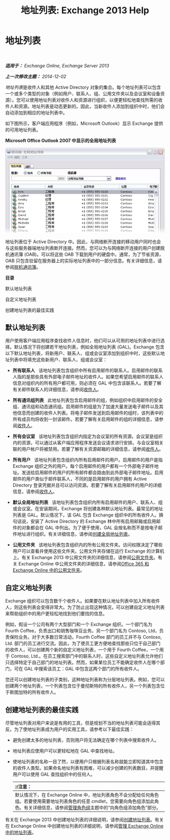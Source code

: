 ﻿---
title: '地址列表: Exchange 2013 Help'
TOCTitle: 地址列表
ms:assetid: 8ee2672a-3a45-4897-8cc0-fa23c374dbf9
ms:mtpsurl: https://technet.microsoft.com/zh-cn/library/Bb232119(v=EXCHG.150)
ms:contentKeyID: 50491157
ms.date: 01/11/2018
mtps_version: v=EXCHG.150
ms.translationtype: HT
---

# 地址列表

 

_**适用于：** Exchange Online, Exchange Server 2013_

_**上一次修改主题：** 2014-12-02_

*地址列表*是收件人和其他 Active Directory 对象的集合。每个地址列表可以包含一个或多个类型的对象（例如用户、联系人、组、公用文件夹以及会议室和设备资源）。您可以使用地址列表对收件人和资源进行组织，以便更轻松地查找所需的收件人和资源。地址列表是动态更新的。因此，当新收件人添加到组织中时，他们会自动添加到相应的地址列表中。

如下图所示，客户端应用程序（例如，Microsoft Outlook）显示 Exchange 提供的可用地址列表。

**Microsoft Office Outlook 2007 中显示的全局地址列表**

![Outlook 2007 中显示的地址列表](images/Bb232119.54d7729c-2e28-4863-8944-b0c37dabbbb3(EXCHG.150).gif "Outlook 2007 中显示的地址列表")

地址列表位于 Active Directory 中。因此，与网络断开连接的移动用户同时也会与这些服务器端地址列表断开连接。然而，您可以为与网络断开连接的用户创建脱机通讯簿 (OAB)。可以将这些 OAB 下载到用户的硬盘中。通常，为了节省资源，OAB 只包含驻留在服务器上的实际地址列表中的一部分信息。有关详细信息，请参阅[脱机通讯簿](offline-address-books-exchange-2013-help.md)。

**目录**

默认地址列表

自定义地址列表

创建地址列表的最佳实践

## 默认地址列表

用户使用客户端应用程序查找收件人信息时，他们可以从可用的地址列表中进行选择。默认情况下将创建若干地址列表，例如全局地址列表 (GAL)。Exchange 包含以下默认地址列表，将新用户、联系人、组或会议室添加到组织中时，这些默认地址列表中将填充这些新用户、联系人、组或会议室：

  - **所有联系人**   该地址列表包含组织中所有启用邮件的联系人。启用邮件的联系人指的是那些具有外部电子邮件地址的收件人。如果您希望启用邮件的联系人信息对组织内的所有用户都可用，则必须在 GAL 中包含该联系人。若要了解有关邮件联系人的详细信息，请参阅[收件人](recipients-exchange-2013-help.md)。

  - **所有通讯组列表**   此地址列表包含启用邮件的组，例如组织中启用邮件的安全组、通讯组和动态通讯组。启用邮件的组是为了加速大量发送电子邮件以及其他信息而创建的收件人列表。将电子邮件发送到启用邮件的组时，该列表中的所有成员均将收到一封该邮件。若要了解有关启用邮件的组的详细信息，请参阅[收件人](recipients-exchange-2013-help.md)。

  - **所有会议室**   该地址列表包含组织内指定为会议室的所有资源。会议室是组织内的资源，可以通过从客户端应用程序发送会议请求进行安排。与会议室相关联的用户帐户将被禁用。若要了解有关资源邮箱的详细信息，请参阅[收件人](recipients-exchange-2013-help.md)。

  - **所有用户**   该地址列表包含组织内所有启用邮件的用户。启用邮件的用户是指 Exchange 组织之外的用户。每个启用邮件的用户都有一个外部电子邮件地址。发送给启用邮件的用户的所有邮件都会路由到此外部电子邮件地址。启用邮件的用户类似于邮件联系人，不同的是启用邮件的用户拥有 Active Directory 登录凭据并且可以访问资源。若要了解有关启用邮件的用户的详细信息，请参阅[收件人](recipients-exchange-2013-help.md)。

  - **默认全局地址列表**   该地址列表包含组织内所有启用邮件的用户、联系人、组或会议室。在安装期间，Exchange 将创建各种默认地址列表。最常见的地址列表是 GAL。默认情况下，该 GAL 包含 Exchange 组织中的所有收件人。换句话说，安装了 Active Directory 的 Exchange 林中所有启用邮箱或启用邮件的对象都会在 GAL 中列出。为了便于使用，GAL 会按名称而不是按电子邮件地址进行组织。有关详细信息，请参阅[创建全局地址列表](create-a-global-address-list-exchange-2013-help.md)。

  - **公用文件夹**   该地址列表包含组织内的所有公用文件夹。访问权限决定了哪些用户可以查看并使用这些文件夹。公用文件夹存储在运行 Exchange 的计算机上。有关 Exchange 2013 中公用文件夹的详细信息，请参阅[公用文件夹](public-folders-exchange-2013-help.md)。有关 Exchange Online 中公用文件夹的详细信息，请参阅[Office 365 和 Exchange Online 中的公用文件夹](https://technet.microsoft.com/zh-cn/library/jj200758\(v=exchg.150\))。

## 自定义地址列表

Exchange 组织可以包含数千个收件人。如果要在默认地址列表中加入所有收件人，则这些列表会变得非常大。为了防止出现这种情况，可以创建自定义地址列表来帮助组织中的用户更轻松地找到他们要找的信息。

例如，假设一个公司有两个大型部门和一个 Exchange 组织。一个部门名为 Fourth Coffee，负责出口和销售咖啡豆业务。另一个部门名为 Contoso, Ltd，负责保险业务。对于大多数日常活动，Fourth Coffee 部门的员工并不与 Contoso, Ltd. 部门的员工进行交流。因此，为了使员工更方便地查找那些只位于自己部门的收件人，可以创建两个新的自定义地址列表，一个用于 Fourth Coffee，一个用于 Contoso, Ltd.。在员工搜索部门中的联系人时，这些自定义地址列表允许他们只选择特定于自己部门的地址列表。然而，如果某位员工不能确定收件人在哪个部门，可在 GAL 中搜索该员工：GAL 中包含这两个部门的所有收件人。

您还可以创建地址列表的子类别，这种地址列表称为分层地址列表。例如，您可以创建两个地址列表，一个列表包含位于曼彻斯特的所有收件人，另一个列表包含位于斯图加特的所有收件人。

## 创建地址列表的最佳实践

尽管地址列表对用户来说是有用的工具，但是规划不当的地址列表可能会适得其反。为了使地址列表成为用户的实用工具，请参考以下最佳实践：

  - 避免创建太多的地址列表，否则用户将无法确定在哪个列表中搜索收件人。

  - 地址列表应使用户可以更轻松地在 GAL 中查找地址。

  - 使地址列表的名称一目了然，以便用户只根据列表名称就能立即知道其中包含的收件人类型。如果命名地址列表有困难，可以减少创建的列表数目，并提醒用户可以使用 GAL 查找组织中的任何人。
    
    <table>
    <thead>
    <tr class="header">
    <th><img src="images/Bb124558.note(EXCHG.150).gif" title="注意" alt="注意" />注意：</th>
    </tr>
    </thead>
    <tbody>
    <tr class="odd">
    <td>默认情况下，在 Exchange Online 中，地址列表角色不会分配给任何角色组。若要使用需要地址列表角色的任意 cmdlet，您需要向角色组添加此角色。有关详细信息，请参阅<a href="manage-role-groups-exchange-2013-help.md">管理角色组</a>主题中的“向角色组添加角色”部分。</td>
    </tr>
    </tbody>
    </table>


有关在 Exchange 2013 中创建地址列表的详细说明，请参阅[创建地址列表](create-an-address-list-exchange-2013-help.md)。有关在 Exchange Online 中创建地址列表的详细说明，请参阅[管理 Exchange Online 中的地址列表](https://technet.microsoft.com/zh-cn/library/jj983798\(v=exchg.150\))。

